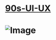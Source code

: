 # [90s-UI-UX](https://www.figma.com/proto/JIv6us2B5UTMFFG1UzQTOR/ILLUSTER?node-id=0-1&t=Xh9VaCTcWbsinDOb-1)
# ![Image](https://github.com/user-attachments/assets/5731adf5-a969-485a-9235-a05cff523147)
 

